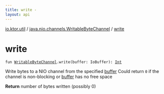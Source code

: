 ```yaml
---
title: write - 
layout: api
---
```


<div class='api-docs-breadcrumbs'><a href="../index.html">io.ktor.util</a> / <a href="index.html">java.nio.channels.WritableByteChannel</a> / <a href="./write.html">write</a></div>

# write

<div class="signature"><code><span class="keyword">fun </span><a href="http://docs.oracle.com/javase/6/docs/api/java/nio/channels/WritableByteChannel.html"><span class="identifier">WritableByteChannel</span></a><span class="symbol">.</span><span class="identifier">write</span><span class="symbol">(</span><span class="parameterName" id="io.ktor.util$write(java.nio.channels.WritableByteChannel, kotlinx.io.core.IoBuffer)/buffer">buffer</span><span class="symbol">:</span>&nbsp;<span class="identifier">IoBuffer</span><span class="symbol">)</span><span class="symbol">: </span><a href="https://kotlinlang.org/api/latest/jvm/stdlib/kotlin/-int/index.html"><span class="identifier">Int</span></a></code></div>

Write bytes to a NIO channel from the specified <a href="write.html#io.ktor.util$write(java.nio.channels.WritableByteChannel, kotlinx.io.core.IoBuffer)/buffer">buffer</a>
Could return <code>0</code> if the channel is non-blocking or <a href="write.html#io.ktor.util$write(java.nio.channels.WritableByteChannel, kotlinx.io.core.IoBuffer)/buffer">buffer</a> has no free space

**Return**
number of bytes written (possibly 0)

